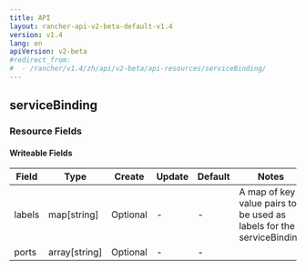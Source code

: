 ```yaml
---
title: API
layout: rancher-api-v2-beta-default-v1.4
version: v1.4
lang: en
apiVersion: v2-beta
#redirect_from:
#  - /rancher/v1.4/zh/api/v2-beta/api-resources/serviceBinding/
---
```


## serviceBinding



### Resource Fields

#### Writeable Fields

Field | Type | Create | Update | Default | Notes
---|---|---|---|---|---
labels | map[string] | Optional | - | - | A map of key value pairs to be used as labels for the serviceBinding
ports | array[string] | Optional | - | - | 



<br>
